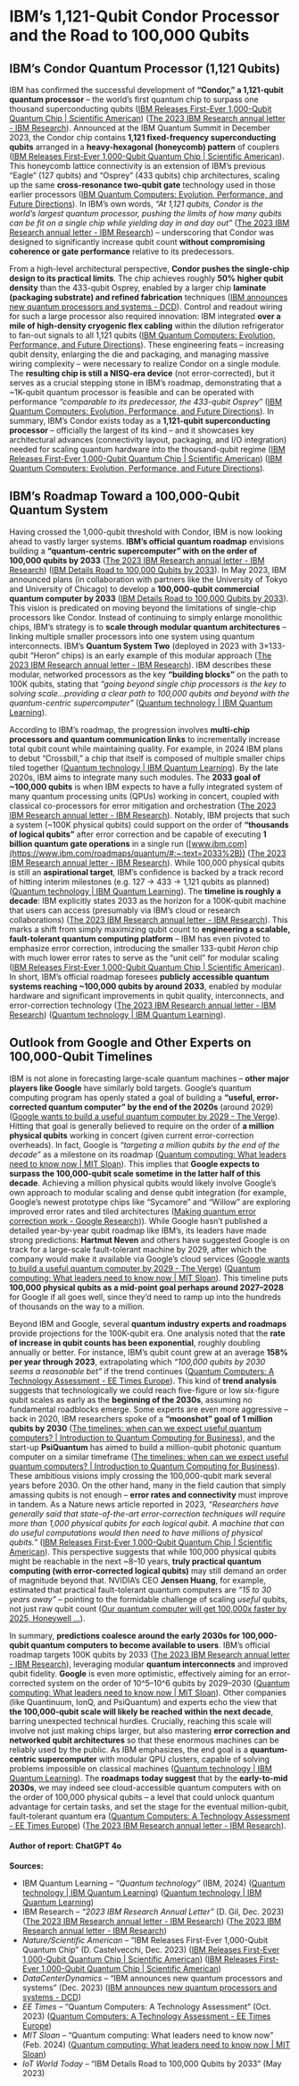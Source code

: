 # IBM’s 1,121-Qubit **Condor** Processor and the Road to 100,000 Qubits

## IBM’s **Condor** Quantum Processor (1,121 Qubits) 
IBM has confirmed the successful development of **“Condor,” a 1,121-qubit quantum processor** – the world’s first quantum chip to surpass one thousand superconducting qubits ([IBM Releases First-Ever 1,000-Qubit Quantum Chip | Scientific American](https://www.scientificamerican.com/article/ibm-releases-first-ever-1-000-qubit-quantum-chip/#:~:text=IBM%20has%20unveiled%20the%20first,resistant%20rather%20than%20larger)) ([The 2023 IBM Research annual letter - IBM Research](https://research.ibm.com/blog/research-annual-letter-2023#:~:text=Condor%20and%20Heron,When)). Announced at the IBM Quantum Summit in December 2023, the Condor chip contains **1,121 fixed-frequency superconducting qubits** arranged in a **heavy-hexagonal (honeycomb) pattern** of couplers ([IBM Releases First-Ever 1,000-Qubit Quantum Chip | Scientific American](https://www.scientificamerican.com/article/ibm-releases-first-ever-1-000-qubit-quantum-chip/#:~:text=IBM%20has%20unveiled%20the%20first,resistant%20rather%20than%20larger)). This honeycomb lattice connectivity is an extension of IBM’s previous “Eagle” (127 qubits) and “Osprey” (433 qubits) chip architectures, scaling up the same **cross-resonance two-qubit gate** technology used in those earlier processors ([IBM Quantum Computers: Evolution, Performance, and Future Directions](https://arxiv.org/html/2410.00916v1#:~:text=IBM%20Quantum%20has%20introduced%20IBM,within%20a%20single%20dilution%20refrigerator)). In IBM’s own words, *“At 1,121 qubits, Condor is the world’s largest quantum processor, pushing the limits of how many qubits can be fit on a single chip while yielding day in and day out”* ([The 2023 IBM Research annual letter - IBM Research](https://research.ibm.com/blog/research-annual-letter-2023#:~:text=Condor%20and%20Heron,When)) – underscoring that Condor was designed to significantly increase qubit count **without compromising coherence or gate performance** relative to its predecessors.

From a high-level architectural perspective, **Condor pushes the single-chip design to its practical limits**. The chip achieves roughly **50% higher qubit density** than the 433-qubit Osprey, enabled by a larger chip **laminate (packaging substrate) and refined fabrication** techniques ([IBM announces new quantum processors and systems - DCD](https://www.datacenterdynamics.com/en/news/ibm-announces-new-quantum-processors-and-systems/#:~:text=A%201%2C121%20superconducting%20qubit%20quantum,help%20scale%20up%20future%20projects)). Control and readout wiring for such a large processor also required innovation: IBM integrated **over a mile of high-density cryogenic flex cabling** within the dilution refrigerator to fan-out signals to all 1,121 qubits ([IBM Quantum Computers: Evolution, Performance, and Future Directions](https://arxiv.org/html/2410.00916v1#:~:text=IBM%20Quantum%20has%20introduced%20IBM,within%20a%20single%20dilution%20refrigerator)). These engineering feats – increasing qubit density, enlarging the die and packaging, and managing massive wiring complexity – were necessary to realize Condor on a single module. The **resulting chip is still a NISQ-era device** (not error-corrected), but it serves as a crucial stepping stone in IBM’s roadmap, demonstrating that a ~1K-qubit quantum processor is feasible and can be operated with performance *“comparable to its predecessor, the 433-qubit Osprey”* ([IBM Quantum Computers: Evolution, Performance, and Future Directions](https://arxiv.org/html/2410.00916v1#:~:text=performance%20comparable%20to%20its%20predecessor%2C,43)). In summary, IBM’s Condor exists today as a **1,121-qubit superconducting processor** – officially the largest of its kind – and it showcases key architectural advances (connectivity layout, packaging, and I/O integration) needed for scaling quantum hardware into the thousand-qubit regime ([IBM Releases First-Ever 1,000-Qubit Quantum Chip | Scientific American](https://www.scientificamerican.com/article/ibm-releases-first-ever-1-000-qubit-quantum-chip/#:~:text=IBM%20has%20unveiled%20the%20first,resistant%20rather%20than%20larger)) ([IBM Quantum Computers: Evolution, Performance, and Future Directions](https://arxiv.org/html/2410.00916v1#:~:text=IBM%20Quantum%20has%20introduced%20IBM,within%20a%20single%20dilution%20refrigerator)).

## IBM’s Roadmap Toward a 100,000-Qubit Quantum System 
Having crossed the 1,000-qubit threshold with Condor, IBM is now looking ahead to vastly larger systems. **IBM’s official quantum roadmap** envisions building a **“quantum-centric supercomputer” with on the order of 100,000 qubits by 2033** ([The 2023 IBM Research annual letter - IBM Research](https://research.ibm.com/blog/research-annual-letter-2023#:~:text=capable%20of%20running%20over%20a,billion%20gates%20on%202%2C000%20qubits)) ([IBM Details Road to 100,000 Qubits by 2033](https://www.iotworldtoday.com/industry/ibm-details-road-to-100-000-qubits-by-2033#:~:text=IBM%20plans%20to%20develop%20a,IBM)). In May 2023, IBM announced plans (in collaboration with partners like the University of Tokyo and University of Chicago) to develop a **100,000-qubit commercial quantum computer by 2033** ([IBM Details Road to 100,000 Qubits by 2033](https://www.iotworldtoday.com/industry/ibm-details-road-to-100-000-qubits-by-2033#:~:text=IBM%20plans%20to%20develop%20a,IBM)). This vision is predicated on moving beyond the limitations of single-chip processors like Condor. Instead of continuing to simply enlarge monolithic chips, IBM’s strategy is to **scale through modular quantum architectures** – linking multiple smaller processors into one system using quantum interconnects. IBM’s **Quantum System Two** (deployed in 2023 with 3×133-qubit “Heron” chips) is an early example of this modular approach ([The 2023 IBM Research annual letter - IBM Research](https://research.ibm.com/blog/research-annual-letter-2023#:~:text=IBM%20Quantum%20System%20Two)). IBM describes these modular, networked processors as the key **“building blocks”** on the path to 100K qubits, stating that *“going beyond single chip processors is the key to solving scale…providing a clear path to 100,000 qubits and beyond with the quantum-centric supercomputer”* ([Quantum technology | IBM Quantum Learning](https://learning.quantum.ibm.com/course/quantum-business-foundations/quantum-technology#:~:text=Going%20beyond%20single%20chip%20processors,integrate%20quantum%20and%20classical%20workflows)). 

According to IBM’s roadmap, the progression involves **multi-chip processors and quantum communication links** to incrementally increase total qubit count while maintaining quality. For example, in 2024 IBM plans to debut “Crossbill,” a chip that itself is composed of multiple smaller chips tiled together ([Quantum technology | IBM Quantum Learning](https://learning.quantum.ibm.com/course/quantum-business-foundations/quantum-technology#:~:text=Going%20beyond%20single%20chip%20processors,integrate%20quantum%20and%20classical%20workflows)). By the late 2020s, IBM aims to integrate many such modules. The **2033 goal of ~100,000 qubits** is when IBM expects to have a fully integrated system of many quantum processing units (QPUs) working in concert, coupled with classical co-processors for error mitigation and orchestration ([The 2023 IBM Research annual letter - IBM Research](https://research.ibm.com/blog/research-annual-letter-2023#:~:text=capable%20of%20running%20over%20a,billion%20gates%20on%202%2C000%20qubits)). Notably, IBM projects that such a system (~100K physical qubits) could support on the order of **“thousands of logical qubits”** after error correction and be capable of executing **1 billion quantum gate operations** in a single run ([www.ibm.com](https://www.ibm.com/roadmaps/quantum/#:~:text=2033%2B)) ([The 2023 IBM Research annual letter - IBM Research](https://research.ibm.com/blog/research-annual-letter-2023#:~:text=capable%20of%20running%20over%20a,billion%20gates%20on%202%2C000%20qubits)). While 100,000 physical qubits is still an **aspirational target**, IBM’s confidence is backed by a track record of hitting interim milestones (e.g. 127 → 433 → 1,121 qubits as planned) ([Quantum technology | IBM Quantum Learning](https://learning.quantum.ibm.com/course/quantum-business-foundations/quantum-technology#:~:text=Image%3A%20Development%20Roadmap)). The **timeline is roughly a decade**: IBM explicitly states 2033 as the horizon for a 100K-qubit machine that users can access (presumably via IBM’s cloud or research collaborations) ([The 2023 IBM Research annual letter - IBM Research](https://research.ibm.com/blog/research-annual-letter-2023#:~:text=capable%20of%20running%20over%20a,billion%20gates%20on%202%2C000%20qubits)). This marks a shift from simply maximizing qubit count to **engineering a scalable, fault-tolerant quantum computing platform** – IBM has even pivoted to emphasize error correction, introducing the smaller 133-qubit *Heron* chip with much lower error rates to serve as the “unit cell” for modular scaling ([IBM Releases First-Ever 1,000-Qubit Quantum Chip | Scientific American](https://www.scientificamerican.com/article/ibm-releases-first-ever-1-000-qubit-quantum-chip/#:~:text=As%20part%20of%20its%20new,of%20its%20previous%20quantum%20processor)). In short, IBM’s official roadmap foresees **publicly accessible quantum systems reaching ~100,000 qubits by around 2033**, enabled by modular hardware and significant improvements in qubit quality, interconnects, and error-correction technology ([The 2023 IBM Research annual letter - IBM Research](https://research.ibm.com/blog/research-annual-letter-2023#:~:text=capable%20of%20running%20over%20a,billion%20gates%20on%202%2C000%20qubits)) ([Quantum technology | IBM Quantum Learning](https://learning.quantum.ibm.com/course/quantum-business-foundations/quantum-technology#:~:text=Going%20beyond%20single%20chip%20processors,integrate%20quantum%20and%20classical%20workflows)).

## Outlook from Google and Other Experts on 100,000-Qubit Timelines 
IBM is not alone in forecasting large-scale quantum machines – **other major players like Google** have similarly bold targets. Google’s quantum computing program has openly stated a goal of building a **“useful, error-corrected quantum computer” by the end of the 2020s** (around 2029) ([Google wants to build a useful quantum computer by 2029 - The Verge](https://www.theverge.com/2021/5/19/22443453/google-quantum-computer-2029-decade-commercial-useful-qubits-quantum-transistor#:~:text=Google%20wants%20to%20build%20a,to%20a%20target%20of%202029)). Hitting that goal is generally believed to require on the order of **a million physical qubits** working in concert (given current error-correction overheads). In fact, Google is *“targeting a million qubits by the end of the decade”* as a milestone on its roadmap ([Quantum computing: What leaders need to know now | MIT Sloan](https://mitsloan.mit.edu/ideas-made-to-matter/quantum-computing-what-leaders-need-to-know-now#:~:text=It%E2%80%99s%20still%20early%20days%2C%20but,53%20Fortune%20Business)). This implies that **Google expects to surpass the 100,000-qubit scale sometime in the latter half of this decade**. Achieving a million physical qubits would likely involve Google’s own approach to modular scaling and dense qubit integration (for example, Google’s newest prototype chips like “Sycamore” and “Willow” are exploring improved error rates and tiled architectures ([Making quantum error correction work - Google Research](https://research.google/blog/making-quantum-error-correction-work/#:~:text=Making%20quantum%20error%20correction%20work,better%20as%20they%20get%20bigger))). While Google hasn’t published a detailed year-by-year qubit roadmap like IBM’s, its leaders have made strong predictions: **Hartmut Neven** and others have suggested Google is on track for a large-scale fault-tolerant machine by 2029, after which the company would make it available via Google’s cloud services ([Google wants to build a useful quantum computer by 2029 - The Verge](https://www.theverge.com/2021/5/19/22443453/google-quantum-computer-2029-decade-commercial-useful-qubits-quantum-transistor#:~:text=Google%20wants%20to%20build%20a,to%20a%20target%20of%202029)) ([Quantum computing: What leaders need to know now | MIT Sloan](https://mitsloan.mit.edu/ideas-made-to-matter/quantum-computing-what-leaders-need-to-know-now#:~:text=It%E2%80%99s%20still%20early%20days%2C%20but,53%20Fortune%20Business)). This timeline puts **100,000 physical qubits as a mid-point goal perhaps around 2027–2028** for Google if all goes well, since they’d need to ramp up into the hundreds of thousands on the way to a million. 

Beyond IBM and Google, several **quantum industry experts and roadmaps** provide projections for the 100K-qubit era. One analysis noted that the **rate of increase in qubit counts has been exponential**, roughly doubling annually or better. For instance, IBM’s qubit count grew at an average **158% per year through 2023**, extrapolating which *“100,000 qubits by 2030 seems a reasonable bet”* if the trend continues ([Quantum Computers: A Technology Assessment - EE Times Europe](https://www.eetimes.eu/quantum-computers-a-technology-assessment/#:~:text=would%20be%20needed,2030%20seems%20a%20reasonable%20bet)). This kind of **trend analysis** suggests that technologically we could reach five-figure or low six-figure qubit scales as early as the **beginning of the 2030s**, assuming no fundamental roadblocks emerge. Some experts are even more aggressive – back in 2020, IBM researchers spoke of a **“moonshot” goal of 1 million qubits by 2030** ([The timelines: when can we expect useful quantum computers? | Introduction to Quantum Computing for Business](https://introtoquantum.org/essentials/timelines/#:~:text=million%20qubits%20as%20a%20%E2%80%98moonshot%E2%80%99,up%20PsiQuantum%2C%20which%20made%20waves)), and the start-up **PsiQuantum** has aimed to build a million-qubit photonic quantum computer on a similar timeframe ([The timelines: when can we expect useful quantum computers? | Introduction to Quantum Computing for Business](https://introtoquantum.org/essentials/timelines/#:~:text=million%20qubits%20as%20a%20%E2%80%98moonshot%E2%80%99,up%20PsiQuantum%2C%20which%20made%20waves)). These ambitious visions imply crossing the 100,000-qubit mark several years before 2030. On the other hand, many in the field caution that simply amassing qubits is not enough – **error rates and connectivity** must improve in tandem. As a Nature news article reported in 2023, *“Researchers have generally said that state-of-the-art error-correction techniques will require more than 1,000 physical qubits for each logical qubit. A machine that can do useful computations would then need to have millions of physical qubits.”* ([IBM Releases First-Ever 1,000-Qubit Quantum Chip | Scientific American](https://www.scientificamerican.com/article/ibm-releases-first-ever-1-000-qubit-quantum-chip/#:~:text=Researchers%20have%20generally%20said%20that,have%20millions%20of%20physical%20qubits)). This perspective suggests that while 100,000 physical qubits might be reachable in the next ~8–10 years, **truly practical quantum computing (with error-corrected logical qubits)** may still demand an order of magnitude beyond that. NVIDIA’s CEO **Jensen Huang**, for example, estimated that practical fault-tolerant quantum computers are *“15 to 30 years away”* – pointing to the formidable challenge of scaling *useful* qubits, not just raw qubit count ([Our quantum computer will get 100,000x faster by 2025, Honeywell ...](https://www.cnet.com/tech/computing/quantum-computer-will-get-100000x-faster-by-2025-honeywell-says/#:~:text=Our%20quantum%20computer%20will%20get,it%20reenters%20the%20computing%20business)).

In summary, **predictions coalesce around the early 2030s for 100,000-qubit quantum computers to become available to users**. IBM’s official roadmap targets 100K qubits by 2033 ([The 2023 IBM Research annual letter - IBM Research](https://research.ibm.com/blog/research-annual-letter-2023#:~:text=capable%20of%20running%20over%20a,billion%20gates%20on%202%2C000%20qubits)), leveraging modular **quantum interconnects** and improved qubit fidelity. **Google** is even more optimistic, effectively aiming for an error-corrected system on the order of 10^5–10^6 qubits by 2029–2030 ([Quantum computing: What leaders need to know now | MIT Sloan](https://mitsloan.mit.edu/ideas-made-to-matter/quantum-computing-what-leaders-need-to-know-now#:~:text=It%E2%80%99s%20still%20early%20days%2C%20but,53%20Fortune%20Business)). Other companies (like Quantinuum, IonQ, and PsiQuantum) and experts echo the view that **the 100,000-qubit scale will likely be reached within the next decade**, barring unexpected technical hurdles. Crucially, reaching this scale will involve not just making chips larger, but also mastering **error correction and networked qubit architectures** so that these enormous machines can be reliably used by the public. As IBM emphasizes, the end goal is a **quantum-centric supercomputer** with modular QPU clusters, capable of solving problems impossible on classical machines ([Quantum technology | IBM Quantum Learning](https://learning.quantum.ibm.com/course/quantum-business-foundations/quantum-technology#:~:text=Going%20beyond%20single%20chip%20processors,integrate%20quantum%20and%20classical%20workflows)). The **roadmaps today suggest** that by the **early-to-mid 2030s**, we may indeed see cloud-accessible quantum computers with on the order of 100,000 physical qubits – a level that could unlock quantum advantage for certain tasks, and set the stage for the eventual million-qubit, fault-tolerant quantum era ([Quantum Computers: A Technology Assessment - EE Times Europe](https://www.eetimes.eu/quantum-computers-a-technology-assessment/#:~:text=would%20be%20needed,2030%20seems%20a%20reasonable%20bet)) ([The 2023 IBM Research annual letter - IBM Research](https://research.ibm.com/blog/research-annual-letter-2023#:~:text=capable%20of%20running%20over%20a,billion%20gates%20on%202%2C000%20qubits)).


#### Author of report: ChatGPT 4o

**Sources:**

- IBM Quantum Learning – *“Quantum technology”* (IBM, 2024) ([Quantum technology | IBM Quantum Learning](https://learning.quantum.ibm.com/course/quantum-business-foundations/quantum-technology#:~:text=Image%3A%20Development%20Roadmap)) ([Quantum technology | IBM Quantum Learning](https://learning.quantum.ibm.com/course/quantum-business-foundations/quantum-technology#:~:text=Going%20beyond%20single%20chip%20processors,integrate%20quantum%20and%20classical%20workflows))  
- IBM Research – *“2023 IBM Research Annual Letter”* (D. Gil, Dec. 2023) ([The 2023 IBM Research annual letter - IBM Research](https://research.ibm.com/blog/research-annual-letter-2023#:~:text=Condor%20and%20Heron,When)) ([The 2023 IBM Research annual letter - IBM Research](https://research.ibm.com/blog/research-annual-letter-2023#:~:text=capable%20of%20running%20over%20a,billion%20gates%20on%202%2C000%20qubits))  
- *Nature/Scientific American* – “IBM Releases First-Ever 1,000-Qubit Quantum Chip” (D. Castelvecchi, Dec. 2023) ([IBM Releases First-Ever 1,000-Qubit Quantum Chip | Scientific American](https://www.scientificamerican.com/article/ibm-releases-first-ever-1-000-qubit-quantum-chip/#:~:text=IBM%20has%20unveiled%20the%20first,resistant%20rather%20than%20larger)) ([IBM Releases First-Ever 1,000-Qubit Quantum Chip | Scientific American](https://www.scientificamerican.com/article/ibm-releases-first-ever-1-000-qubit-quantum-chip/#:~:text=Researchers%20have%20generally%20said%20that,have%20millions%20of%20physical%20qubits))  
- *DataCenterDynamics* – “IBM announces new quantum processors and systems” (Dec. 2023) ([IBM announces new quantum processors and systems - DCD](https://www.datacenterdynamics.com/en/news/ibm-announces-new-quantum-processors-and-systems/#:~:text=A%201%2C121%20superconducting%20qubit%20quantum,help%20scale%20up%20future%20projects))  
- *EE Times* – “Quantum Computers: A Technology Assessment” (Oct. 2023) ([Quantum Computers: A Technology Assessment - EE Times Europe](https://www.eetimes.eu/quantum-computers-a-technology-assessment/#:~:text=would%20be%20needed,2030%20seems%20a%20reasonable%20bet))  
- *MIT Sloan* – “Quantum computing: What leaders need to know now” (Feb. 2024) ([Quantum computing: What leaders need to know now | MIT Sloan](https://mitsloan.mit.edu/ideas-made-to-matter/quantum-computing-what-leaders-need-to-know-now#:~:text=It%E2%80%99s%20still%20early%20days%2C%20but,53%20Fortune%20Business))  
- *IoT World Today* – “IBM Details Road to 100,000 Qubits by 2033” (May 2023)

